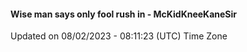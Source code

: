 #### Wise man says only fool rush in - McKidKneeKaneSir
Updated on 08/02/2023 - 08:11:23 (UTC) Time Zone
